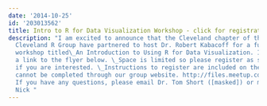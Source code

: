 ```yaml
---
date: '2014-10-25'
id: '203013562'
title: Intro to R for Data Visualization Workshop - click for registration details
description: "I am excited to announce that the Cleveland chapter of the ASA and the
  Cleveland R Group have partnered to host Dr. Robert Kabacoff for a full-day Fall
  workshop titled\_An Introduction to Using R for Data Visualization. I've included
  a link to the flyer below. \_Space is limited so please register as soon as possible
  if you are interested. \_Instructions to register are included on the flyer and
  cannot be completed through our group website. http://files.meetup.com/3114872/Cleveland_Fall_workshop_announcement_Kabacoff_October_2014.pdf
  If you have any questions, please email Dr. Tom Short ([masked]) or me ([masked]).
  Nick "
---
```

